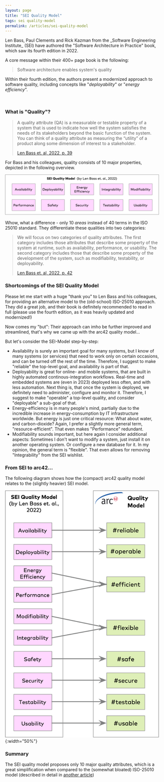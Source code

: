 ```yaml
---
layout: page
title: "SEI Quality Model"
tags: sei quality-model
permalink: /articles/sei-quality-model
---
```


<div class="arc42-help" markdown="1">
Len Bass, Paul Clements and Rick Kazman from the _Software Engineering Institute_ (SEI) have authored the "Software Architecture in Practice" book, which saw its fourth edition in 2022.

A core message within their 400+ page book is the following:

>Software architecture enables system's quality

Within their fourth edition, the authors present a modernized approach to software quality, including concepts like "_deployability_" or "_energy efficiency_".

</div><br>


### What is "Quality"?

>A quality attribute (QA) is a measurable or testable property of a system that is used to indicate how well the system satisfies the needs of its stakeholders beyond the basic function of the system. 
>You can think of a quality attribute as measuring the “utility” of a product along some dimension of interest to a stakeholder.
>
>[Len Bass et. al, 2022, p. 39](/references/#bass-swa-practice)


For Bass and his colleagues, quality consists of 10 major properties, depicted in the following overview.

![10-top level quality attributes from SEI](/images/articles/sei-2022/sei-quality-model-v2022.png)

Whow, what a difference - only 10 _areas_ instead of 40 terms in the ISO 25010 standard.
They differentiate these qualities into two categories:

>We will focus on two categories of quality attributes. The first category includes those attributes that describe some property of the system at runtime, such as availability, performance, or usability. 
>The second category includes those that describe some property of the development of the system, such as modifiability, testability, or deployability.
>
>[Len Bass et. al, 2022, p. 42](/references/#bass-swa-practice)

### Shortcomings of the SEI Quality Model

Please let me start with a huge "thank you" to Len Bass and his colleagues, for providing an alternative model to the (old-school) ISO-25010 approach. 
They did a great job, and their book is definitely recommended to read in full (please use the fourth edition, as it was heavily updated and modernized!)

Now comes my "but": Their approach can imho be further improved and streamlined, that's why we came up with the arc42 quality model...

But let's consider the SEI-Model step-by-step:


* Availability is surely an important goal for many systems, but I know of many systems (or services) that need to work only on certain occasions, and can be turned off the rest of the time. Therefore, I suggest to make "reliable" the top-level goal, and availability is part of that.
* Deployability is great for online- and mobile systems, that are built in highly automated continous-integration workflows. Real-time and embedded systems are (even in 2023) deployed less often, and with less automation. Next thing is, that once the system is deployed, we definitely need to administer, configure and monitor it. Therefore, I suggest to make "operable" a top-level quality, and consider "deployable" a sub-goal of that.
* Energy-efficiency is in many people's mind, partially due to the incredible increase in energy-consumption by IT infrastructure worldwide. But energy is just one critical resource: What about water, and carbon-dioxide? Again, I prefer a slightly more general term, "resource-efficient". That even makes "Performance" redundant.
* Modifiability sounds important, but here again I consider additional aspects: Sometimes I don't want to modify a system, just install it on another operating system. Or configure a new database for it. In my opinion, the general term is "flexible". That even allows for removing "Integrability" from the SEI wishlist.
  
### From SEI to arc42...

The following diagram shows how the (compact) arc42 quality model relates to the (slightly heavier) SEI model.

![from SEI-model to arc42-quality-model](/images/articles/sei-2022/sei-to-arc42qm.png){:width="50%"}



### Summary
The SEI quality model proposes only 10 major quality attributes, which is a great simplification when compared to the (somewhat bloated) ISO-25010 model (described in detail in [another article](/_articles/iso-25010-shortcomings))